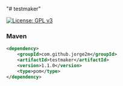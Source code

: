"# testmaker" 

[![License: GPL v3](https://img.shields.io/badge/License-GPLv3-blue.svg)](https://github.com/Jorge2M/testmaker/blob/master/LICENSE)

### Maven
```xml
<dependency>
    <groupId>com.github.jorge2m</groupId>
    <artifactId>testmaker</artifactId>
    <version>1.1.0</version>
    <type>pom</type>
</dependency>
```